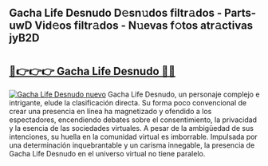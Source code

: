 ## Gacha Life Desnudo D𝚎sn𝚞dos filtr𝚊dos - Parts-uwD Vid𝚎os filtr𝚊dos - N𝚞evas f𝚘tos atr𝚊ctivas jyB2D

# <h2><a href="http://mb9vfk.tromn.icu/?c=Gacha+Life+Desnudo">🔗👉👉👉 Gacha Life Desnudo 🔗🔗</a></h2>

[![Gacha Life Desnudo nuevo](https://i.imgur.com/pEAQMta.gif)](http://mb9vfk.tromn.icu/?c=Gacha+Life+Desnudo)
Gacha Life Desnudo, un personaje complejo e intrigante, elude la clasificación directa. Su forma poco convencional de crear una presencia en línea ha magnetizado y ofendido a los espectadores, encendiendo debates sobre el consentimiento, la privacidad y la esencia de las sociedades virtuales. A pesar de la ambigüedad de sus intenciones, su huella en la comunidad virtual es imborrable. Impulsada por una determinación inquebrantable y un carisma innegable, la presencia de Gacha Life Desnudo en el universo virtual no tiene paralelo.
